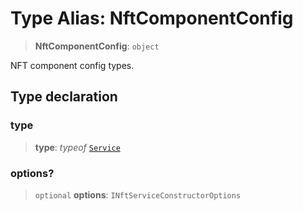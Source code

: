 # Type Alias: NftComponentConfig

> **NftComponentConfig**: `object`

NFT component config types.

## Type declaration

### type

> **type**: *typeof* [`Service`](../variables/NftComponentType.md#service)

### options?

> `optional` **options**: `INftServiceConstructorOptions`
